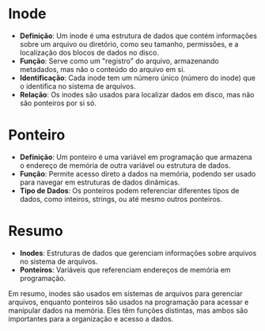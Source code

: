 # Inode

- **Definição**: Um inode é uma estrutura de dados que contém informações sobre um arquivo ou diretório, como seu tamanho, permissões, e a localização dos blocos de dados no disco.
- **Função**: Serve como um "registro" do arquivo, armazenando metadados, mas não o conteúdo do arquivo em si.
- **Identificação**: Cada inode tem um número único (número do inode) que o identifica no sistema de arquivos.
- **Relação**: Os inodes são usados para localizar dados em disco, mas não são ponteiros por si só.

# Ponteiro

- **Definição**: Um ponteiro é uma variável em programação que armazena o endereço de memória de outra variável ou estrutura de dados.
- **Função**: Permite acesso direto a dados na memória, podendo ser usado para navegar em estruturas de dados dinâmicas.
- **Tipo de Dados**: Os ponteiros podem referenciar diferentes tipos de dados, como inteiros, strings, ou até mesmo outros ponteiros.

# Resumo
- **Inodes**: Estruturas de dados que gerenciam informações sobre arquivos no sistema de arquivos.
- **Ponteiros**: Variáveis que referenciam endereços de memória em programação.

Em resumo, inodes são usados em sistemas de arquivos para gerenciar arquivos, enquanto ponteiros são usados na programação para acessar e manipular dados na memória. Eles têm funções distintas, mas ambos são importantes para a organização e acesso a dados.